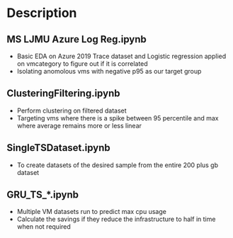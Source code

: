 # Description
## MS LJMU Azure Log Reg.ipynb
- Basic EDA on Azure 2019 Trace dataset and Logistic regression applied on vmcategory to figure out if it is correlated
- Isolating anomolous vms with negative p95 as our target group

## ClusteringFiltering.ipynb
- Perform clustering on filtered dataset 
- Targeting vms where there is a spike between 95 percentile and max where average remains more or less linear

## SingleTSDataset.ipynb
- To create datasets of the desired sample from the entire 200 plus gb dataset

## GRU_TS_*.ipynb
- Multiple VM datasets run to predict max cpu usage
- Calculate the savings if they reduce the infrastructure to half in time when not required
